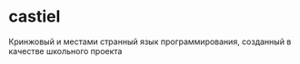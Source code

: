 # castiel
Кринжовый и местами странный язык программирования, созданный в качестве школьного проекта
